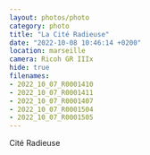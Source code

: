 ```yaml
---
layout: photos/photo
category: photo
title: "La Cité Radieuse"
date: "2022-10-08 10:46:14 +0200"
location: marseille
camera: Ricoh GR IIIx
hide: true
filenames: 
- 2022_10_07_R0001410
- 2022_10_07_R0001411
- 2022_10_07_R0001407
- 2022_10_07_R0001504
- 2022_10_07_R0001505
---
```


Cité Radieuse
